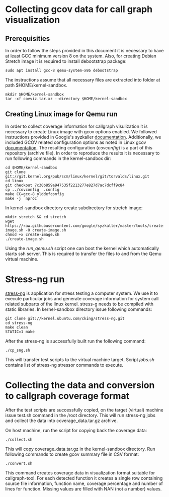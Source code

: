 <!--
SPDX-FileCopyrightText: 2020 Bayerische Motoren Werke Aktiengesellschaft (BMW AG)

SPDX-License-Identifier: Apache-2.0
-->

# Collecting gcov data for call graph visualization

## Prerequisities
In order to follow the steps provided in this document it is necessary to have at least GCC minimum version 8 on the system. Also, for creating Debian Stretch image it is
required to install debootstrap package:
```
sudo apt install gcc-8 qemu-system-x86 debootstrap
```
The instructions assume that all necessary files are extracted into folder at path $HOME/kernel-sandbox.
```
mkdir $HOME/kernel-sandbox
tar -xf covviz.tar.xz --directory $HOME/kernel-sandbox
```

## Creating Linux image for Qemu run

In order to collect coverage information for callgraph visulization it is necessary to create Linux image with gcov options enabled.
We followed instructions provided in Google's syzkaller [documentation](https://github.com/google/syzkaller/blob/master/docs/linux/setup_ubuntu-host_qemu-vm_x86-64-kernel.md). Additionally, we included GCOV related configuration options as noted in Linux gcov [documentation](https://www.kernel.org/doc/html/v4.14/dev-tools/gcov.html). The resulting configuration (_covconfig_) is a part of this repository (archive file). In order to reproduce the results it is necessary to run following commands in the kernel-sandbox dir:
```
cd $HOME/kernel-sandbox
git clone git://git.kernel.org/pub/scm/linux/kernel/git/torvalds/linux.git
cd linux
git checkout 7c30b859a947535f2213277e827d7ac7dcff9c84
cp ../covconfig  .config
make CC=gcc-8 olddefconfig
make -j `nproc`
```
In kernel-sandbox directory create subdirectory for stretch image:
```
mkdir stretch && cd stretch
wget https://raw.githubusercontent.com/google/syzkaller/master/tools/create-image.sh -O create-image.sh
chmod +x create-image.sh
./create-image.sh
```
Using the _run_qemu.sh_ script one can boot the kernel which automatically starts ssh server. This is required to transfer the files to and from the
Qemu virtual machine.


# Stress-ng run
[stress-ng](https://wiki.ubuntu.com/Kernel/Reference/stress-ng) is application for stress testing a computer system. We use it to execute particular
jobs and generate coverage information for system call related subparts of the linux kernel. stress-g needs to be compiled with static libraries. In
kernel-sandbox directory issue following commands:
```
git clone git://kernel.ubuntu.com/cking/stress-ng.git
cd stress-ng
make clean
STATIC=1 make
```
After the stress-ng is successfully built run the following command:
```
./cp_sng.sh
```
This will transfer test scripts to the virtual machine target. Script _jobs.sh_ contains list of stress-ng stressor commands to execute.

# Collecting the data and conversion to callgraph coverage format

After the test scripts are successfully copied, on the target (virtual) machine issue test.sh command in the /root directory.
This will run stress-ng jobs and collect the data into coverage\_data.tar.gz archive.

On host machine, run the script for copying back the coverage data:
```
./collect.sh
```
This will copy coverage\_data.tar.gz in the kernel-sandbox directory. Run following commands to create gcov summary file in CSV format:

```
./convert.sh
```

This command creates coverage data in visualization format suitable for callgraph-tool. For
each detected function it creates a single row containing source file information, function name, coverage percentage and number of lines for function. Missing values are filled with NAN (not a number) values.
